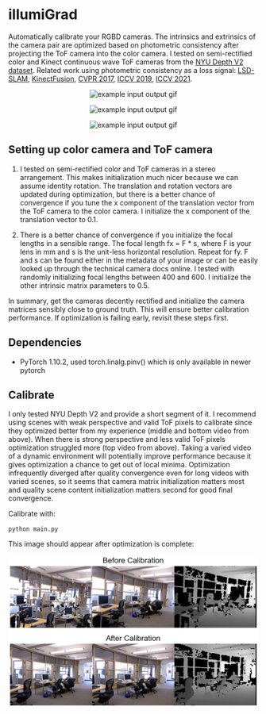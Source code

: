 # illumiGrad

Automatically calibrate your RGBD cameras. The intrinsics and extrinsics of the camera pair are optimized based on photometric consistency after projecting the ToF camera into the color camera. I tested on semi-rectified color and Kinect continuous wave ToF cameras from the [NYU Depth V2 dataset](https://cs.nyu.edu/~silberman/datasets/nyu_depth_v2.html). Related work using photometric consistency as a loss signal: [LSD-SLAM](https://jakobengel.github.io/pdf/engel14eccv.pdf), [KinectFusion](https://www.microsoft.com/en-us/research/wp-content/uploads/2016/02/ismar2011.pdf), [CVPR 2017](https://arxiv.org/pdf/1704.07813.pdf), [ICCV 2019](https://arxiv.org/pdf/1806.01260.pdf), [ICCV 2021](https://arxiv.org/pdf/2108.13826.pdf).

<p align="center">
  <img src="results/1.gif" alt="example input output gif" width="800" />
</p>

<p align="center">
  <img src="results/2.gif" alt="example input output gif" width="800" />
</p>

<p align="center">
  <img src="results/0.gif" alt="example input output gif" width="800" />
</p>




## Setting up color camera and ToF camera

1. I tested on semi-rectified color and ToF cameras in a stereo arrangement. This makes initialization much nicer because we can assume identity rotation. The translation and rotation vectors are updated during optimization, but there is a better chance of convergence if you tune the x component of the translation vector from the ToF camera to the color camera. I initialize the x component of the translation vector to 0.1.

2. There is a better chance of convergence if you initialize the focal lengths in a sensible range. The focal length fx = F * s, where F is your lens in mm and s is the unit-less horizontal resolution. Repeat for fy. F and s can be found either in the metadata of your image or can be easily looked up through the technical camera docs online. I tested with randomly initializing focal lengths between 400 and 600. I initialize the other intrinsic matrix parameters to 0.5.

In summary, get the cameras decently rectified and initialize the camera matrices sensibly close to ground truth. This will ensure better calibration performance. If optimization is failing early, revisit these steps first. 

## Dependencies
- PyTorch 1.10.2, used torch.linalg.pinv() which is only available in newer pytorch

## Calibrate

I only tested NYU Depth V2 and provide a short segment of it. I recommend using scenes with weak perspective and valid ToF pixels to calibrate since they optimized better from my experience (middle and bottom video from above). When there is strong perspective and less valid ToF pixels optimization struggled more (top video from above). Taking a varied video of a dynamic environment will potentially improve performance because it gives optimization a chance to get out of local minima. Optimization infrequently diverged after quality convergence even for long videos with varied scenes, so it seems that camera matrix initialization matters most and quality scene content initialization matters second for good final convergence. 

Calibrate with:

```shell
python main.py 
```

This image should appear after optimization is complete:

![GitHub Logo](calibrationPic.png)






